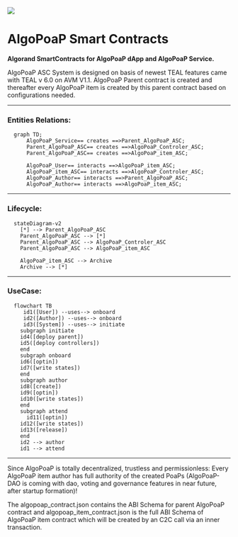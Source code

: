 ![](https://avatars.githubusercontent.com/u/106061767?s=96&v=4)
# AlgoPoaP Smart Contracts 

**Algorand SmartContracts for AlgoPoaP dApp and AlgoPoaP Service.**

AlgoPoaP ASC System is designed on basis of newest TEAL features came with TEAL v 6.0 on AVM V1.1. AlgoPoaP Parent contract is created and thereafter every AlgoPoaP item is created by this parent contract based on configurations needed.

----
### Entities Relations:

```mermaid
  graph TD;
      AlgoPoaP_Service== creates ==>Parent_AlgoPoaP_ASC;
      Parent_AlgoPoaP_ASC== creates ==>AlgoPoaP_Controler_ASC;
      Parent_AlgoPoaP_ASC== creates ==>AlgoPoaP_item_ASC;
      
      AlgoPoaP_User== interacts ==>AlgoPoaP_item_ASC;
      AlgoPoaP_item_ASC== interacts ==>AlgoPoaP_Controler_ASC;
      AlgoPoaP_Author== interacts ==>Parent_AlgoPoaP_ASC;
      AlgoPoaP_Author== interacts ==>AlgoPoaP_item_ASC;
```

----
### Lifecycle:

```mermaid
  stateDiagram-v2
    [*] --> Parent_AlgoPoaP_ASC
    Parent_AlgoPoaP_ASC --> [*]
    Parent_AlgoPoaP_ASC --> AlgoPoaP_Controler_ASC
    Parent_AlgoPoaP_ASC --> AlgoPoaP_item_ASC
    
    AlgoPoaP_item_ASC --> Archive
    Archive --> [*]
```
----
### UseCase:

```mermaid
  flowchart TB
     id1([User]) --uses--> onboard 
     id2([Author]) --uses--> onboard
     id3([System]) --uses--> initiate
    subgraph initiate
    id4([deploy parent]) 
    id5([deploy controllers])
    end 
    subgraph onboard
    id6([optin]) 
    id7([write states])
    end
    subgraph author
    id8([create]) 
    id9([optin]) 
    id10([write states])
    end
    subgraph attend
      id11([optin]) 
    id12([write states])
    id13([release])
    end
    id2 --> author
    id1 --> attend
```
----


Since AlgoPoaP is totally decentralized, trustless and permissionless: Every AlgoPoaP item author has full authority of the created PoaPs (AlgoPoaP-DAO is coming with dao, voting and governance features in near future, after startup formation)!

The algopoap_contract.json contains the ABI Schema for parent AlgoPoaP contract and algopoap_item_contract.json is the full ABI Schema of AlgoPoaP item contract which will be created by an C2C call via an inner transaction.


